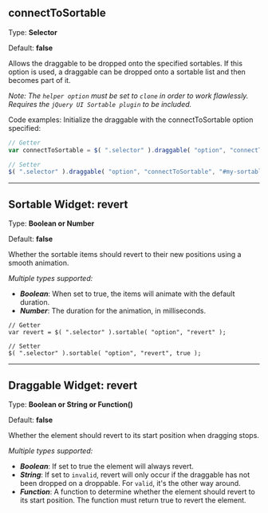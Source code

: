 ## connectToSortable

Type: **Selector**

Default: **false**

Allows the draggable to be dropped onto the specified sortables. If this option is used, a draggable can be dropped onto a sortable list and then becomes part of it.

_Note: The `helper option` must be set to `clone` in order to work flawlessly.
Requires the `jQuery UI Sortable plugin` to be included._

Code examples:
Initialize the draggable with the connectToSortable option specified:

```js
// Getter
var connectToSortable = $( ".selector" ).draggable( "option", "connectToSortable" );

// Setter
$( ".selector" ).draggable( "option", "connectToSortable", "#my-sortable" );
```
---

## Sortable Widget: revert

Type: **Boolean or Number**

Default: **false**

Whether the sortable items should revert to their new positions using a smooth animation.

_Multiple types supported:_

- ***Boolean***: When set to true, the items will animate with the default duration.
- ***Number***: The duration for the animation, in milliseconds.

```
// Getter
var revert = $( ".selector" ).sortable( "option", "revert" );

// Setter
$( ".selector" ).sortable( "option", "revert", true );
```

---

## Draggable Widget: revert

Type: **Boolean or String or Function()**

Default: **false**

Whether the element should revert to its start position when dragging stops.

_Multiple types supported:_

- ***Boolean***: If set to true the element will always revert.
- ***String***: If set to `invalid`, revert will only occur if the draggable has not been dropped on a droppable. For `valid`, it's the other way around.
- ***Function***: A function to determine whether the element should revert to its start position. The function must return true to revert the element.


